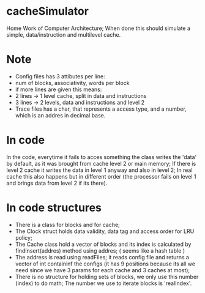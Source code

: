 # cacheSimulator
Home Work of Computer Architecture; When done this should simulate a simple, data/instruction and multilevel cache.

# Note

- Config files has 3 attibutes per line:
- num of blocks, associativity, words per block
- if more lines are given this means:
- 2 lines -> 1 level cache, split in data and instructions
- 3 lines -> 2 levels, data and instructions and level 2
- Trace files has a char, that represents a access type, and a number, which is an addres in decimal base.

# In code
In the code, everytime it fails to acces something the class writes the 'data' by default, as it was brought from cache level 2 or main memory; If there is level 2 cache it writes the data in level 1 anyway and also in level 2; In real cache this also happens but in different order (the processor fails on level 1 and brings data from level 2 if its there).

# In code structures
- There is a class for blocks and for cache;
- The Clock struct holds data validity, data tag and access order for LRU policy;
- The Cache class hold a vector of blocks and its index is calculated by findInsert(addres) method using addres; ( seems like a hash table )
- The address is read using readFiles; it reads config file and returns a vector of int containinf the configs (it has 9 positions because its all we need since we have 3 params for each cache and 3 caches at most);
- There is no structure for holding sets of blocks, we only use this number (index) to do math; The number we use to iterate blocks is 'realIndex'.
